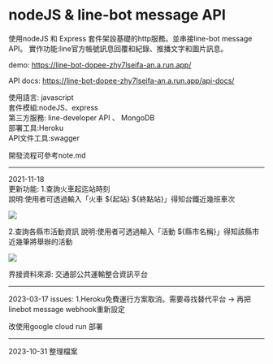# nodeJS & line-bot message API
使用nodeJS 和 Express 套件架設基礎的http服務。並串接line-bot message API。
實作功能:line官方帳號訊息回覆和紀錄、推播文字和圖片訊息。

demo: https://line-bot-dopee-zhy7lseifa-an.a.run.app/   

API docs: https://line-bot-dopee-zhy7lseifa-an.a.run.app/api-docs/

使用語言: javascript   
套件模組:nodeJS、express   
第三方服務: line-developer API 、 MongoDB   
部署工具:Heroku   
API文件工具:swagger   

開發流程可參考note.md

----
2021-11-18    
更新功能: 
1.查詢火車起迄站時刻     
說明:使用者可透過輸入「火車 ${起站} ${終點站}」得知台鐵近幾班車次      

![](https://i.imgur.com/TC4OTQD.jpg)

2.查詢各縣市活動資訊
說明:使用者可透過輸入「活動 ${縣市名稱}」得知該縣市近幾筆將舉辦的活動      

![](https://i.imgur.com/VOptuwr.jpg)

界接資料來源: 交通部公共運輸整合資訊平台

----

2023-03-17
issues:
1.Heroku免費運行方案取消。需要尋找替代平台
-> 再把linebot message webhook重新設定

改使用google cloud run 部署

---
2023-10-31 整理檔案